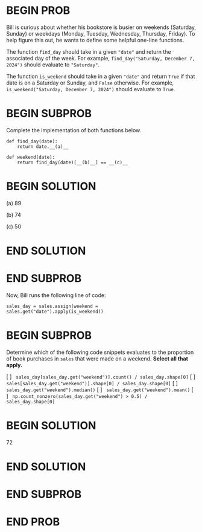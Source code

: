 # BEGIN PROB

Bill is curious about whether his bookstore is busier on weekends
(Saturday, Sunday) or weekdays (Monday, Tuesday, Wednesday, Thursday,
Friday). To help figure this out, he wants to define some helpful
one-line functions.

The function `find_day` should take in a given `"date"` and return the
associated day of the week. For example,
`find_day("Saturday, December 7, 2024")` should evaluate to
`"Saturday"`.

The function `is_weekend` should take in a given `"date"` and return
`True` if that date is on a Saturday or Sunday, and `False` otherwise.
For example, `is_weekend("Saturday, December 7, 2024")` should evaluate
to `True`.

# BEGIN SUBPROB

Complete the implementation of both functions below.

    def find_day(date):
        return date.__(a)__

    def weekend(date):
        return find_day(date)[__(b)__] == __(c)__

# BEGIN SOLUTION

(a)
<average>89</average>

(b)
<average>74</average>

(c)
<average>50</average>

# END SOLUTION

# END SUBPROB

Now, Bill runs the following line of code:

    sales_day = sales.assign(weekend = sales.get("date").apply(is_weekend))

# BEGIN SUBPROB

Determine which of the following code snippets evaluates to the
proportion of book purchases in `sales` that were made on a weekend.
**Select all that apply.**

[ ] ` sales_day[sales_day.get("weekend")].count() / sales_day.shape[0]`
[ ] ` sales[sales_day.get("weekend")].shape[0] / sales_day.shape[0]`
[ ] ` sales_day.get("weekend").median()`
[ ] ` sales_day.get("weekend").mean()`
[ ] ` np.count_nonzero(sales_day.get("weekend") > 0.5) / sales_day.shape[0]`

# BEGIN SOLUTION


<average>72</average>

# END SOLUTION

# END SUBPROB

# END PROB